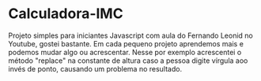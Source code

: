 # Calculadora-IMC

Projeto simples para iniciantes Javascript com aula do Fernando Leonid no Youtube, gostei bastante.
Em cada pequeno projeto aprendemos mais e podemos mudar algo ou acrescentar. Nesse por exemplo acrescentei o método "replace" na constante de altura caso a pessoa digite vírgula aoo invés de ponto, causando um problema no resultado.
